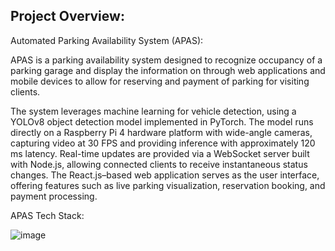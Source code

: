 ## Project Overview:

Automated Parking Availability System (APAS):

APAS is a parking availability system designed to recognize occupancy of a parking garage and display the information on through web applications and mobile devices to allow for reserving and payment of parking for visiting clients.

The system leverages machine learning for vehicle detection, using a YOLOv8 object detection model implemented in PyTorch. The model runs directly on a Raspberry Pi 4 hardware platform with wide-angle cameras, capturing video at 30 FPS and providing inference with approximately 120 ms latency.
Real-time updates are provided via a WebSocket server built with Node.js, allowing connected clients to receive instantaneous status changes. The React.js–based web application serves as the user interface, offering features such as live parking visualization, reservation booking, and payment processing.


APAS Tech Stack:

![image](https://github.com/user-attachments/assets/d184cead-4589-4f3a-adee-d0dafb46bb36)
